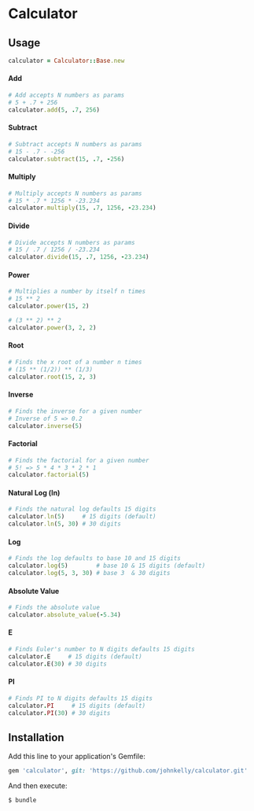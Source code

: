 # Calculator

## Usage
```ruby
calculator = Calculator::Base.new
```
#### Add
```ruby
# Add accepts N numbers as params
# 5 + .7 + 256
calculator.add(5, .7, 256)
```

#### Subtract
```ruby
# Subtract accepts N numbers as params
# 15 - .7 - -256
calculator.subtract(15, .7, -256)
```

#### Multiply
```ruby
# Multiply accepts N numbers as params
# 15 * .7 * 1256 * -23.234
calculator.multiply(15, .7, 1256, -23.234)
```

#### Divide
```ruby
# Divide accepts N numbers as params
# 15 / .7 / 1256 / -23.234
calculator.divide(15, .7, 1256, -23.234)
```

#### Power
```ruby
# Multiplies a number by itself n times
# 15 ** 2
calculator.power(15, 2)

# (3 ** 2) ** 2
calculator.power(3, 2, 2)
```

#### Root
```ruby
# Finds the x root of a number n times
# (15 ** (1/2)) ** (1/3)
calculator.root(15, 2, 3)
```

#### Inverse
```ruby
# Finds the inverse for a given number
# Inverse of 5 => 0.2
calculator.inverse(5)
```

#### Factorial
```ruby
# Finds the factorial for a given number
# 5! => 5 * 4 * 3 * 2 * 1
calculator.factorial(5)
```

#### Natural Log (ln)
```ruby
# Finds the natural log defaults 15 digits
calculator.ln(5)     # 15 digits (default)
calculator.ln(5, 30) # 30 digits
```

#### Log
```ruby
# Finds the log defaults to base 10 and 15 digits
calculator.log(5)        # base 10 & 15 digits (default)
calculator.log(5, 3, 30) # base 3  & 30 digits
```

#### Absolute Value
```ruby
# Finds the absolute value
calculator.absolute_value(-5.34)
```

#### E
```ruby
# Finds Euler's number to N digits defaults 15 digits
calculator.E     # 15 digits (default)
calculator.E(30) # 30 digits
```

#### PI
```ruby
# Finds PI to N digits defaults 15 digits
calculator.PI     # 15 digits (default)
calculator.PI(30) # 30 digits
```

## Installation

Add this line to your application's Gemfile:

```ruby
gem 'calculator', git: 'https://github.com/johnkelly/calculator.git'
```

And then execute:

    $ bundle
